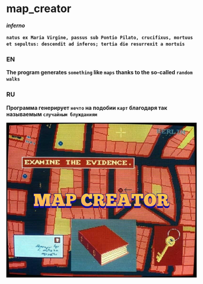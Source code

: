 # map_creator

***inferno***

**`natus ex Maria Virgine, passus sub Pontio Pilato, crucifixus, mortuus et sepultus: descendit ad inferos; tertia die resurrexit a mortuis`**

### EN
**The program generates `something` like `maps` thanks to the so-called `random walks`**

### RU
**Программа генерирует `нечто` на подобии `карт` благодаря так называемым `случайным блужданиям`**

![Иллюстрация к проекту](https://github.com/Apanazar/stuprum/blob/master/mapa.jpg)
